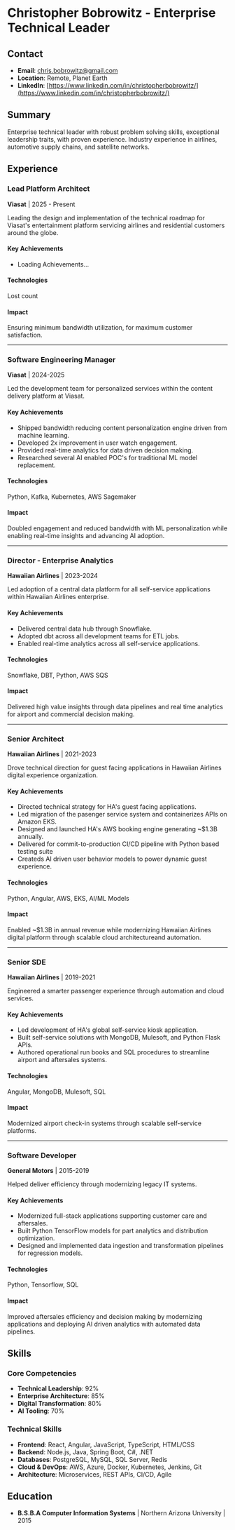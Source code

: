 # Christopher Bobrowitz - Enterprise Technical Leader

## Contact
- **Email**: chris.bobrowitz@gmail.com
- **Location**: Remote, Planet Earth
- **LinkedIn**: [https://www.linkedin.com/in/christopherbobrowitz/](https://www.linkedin.com/in/christopherbobrowitz/)

## Summary
Enterprise technical leader with robust problem solving skills, exceptional leadership traits, with proven experience. Industry experience in airlines, automotive supply chains, and satellite networks. 

## Experience

### Lead Platform Architect
**Viasat** | 2025 - Present

Leading the design and implementation of the technical roadmap for Viasat's entertainment platform servicing airlines and residential customers around the globe. 

#### Key Achievements
- Loading Achievements...

#### Technologies
Lost count

#### Impact
Ensuring minimum bandwidth utilization, for maximum customer satisfaction.

---

### Software Engineering Manager
**Viasat** | 2024-2025

Led the development team for personalized services within the content delivery platform at Viasat.

#### Key Achievements
- Shipped bandwidth reducing content personalization engine driven from machine learning.
- Developed 2x improvement in user watch engagement.
- Provided real-time analytics for data driven decision making.
- Researched several AI enabled POC's for traditional ML model replacement.

#### Technologies
Python, Kafka, Kubernetes, AWS Sagemaker

#### Impact
Doubled engagement and reduced bandwidth with ML personalization while enabling real-time insights and advancing AI adoption.

---

### Director - Enterprise Analytics
**Hawaiian Airlines** | 2023-2024

Led adoption of a central data platform for all self-service applications within Hawaiian Airlines enterprise.

#### Key Achievements
- Delivered central data hub through Snowflake.
- Adopted dbt across all development teams for ETL jobs.
- Enabled real-time analytics across all self-service applications.

#### Technologies
Snowflake, DBT, Python, AWS SQS

#### Impact
Delivered high value insights through data pipelines and real time analytics for airport and commercial decision making.

---

### Senior Architect
**Hawaiian Airlines** | 2021-2023

Drove technical direction for guest facing applications in Hawaiian Airlines digital experience organization.

#### Key Achievements
- Directed technical strategy for HA's guest facing applications.
- Led migration of the pasenger service system and containerizes APIs on Amazon EKS.
- Designed and launched HA's AWS booking engine generating ~$1.3B annually.
- Delivered for commit-to-production CI/CD pipeline with Python based testing suite
- Createds AI driven user behavior models to power dynamic guest experience. 

#### Technologies
Python, Angular, AWS, EKS, AI/ML Models

#### Impact
Enabled ~$1.3B in annual revenue while modernizing Hawaiian Airlines digital platform through scalable cloud architectureand automation.

---

### Senior SDE
**Hawaiian Airlines** | 2019-2021

Engineered a smarter passenger experience through automation and cloud services.

#### Key Achievements
- Led development of HA's global self-service kiosk application.
- Built self-service solutions with MongoDB, Mulesoft, and Python Flask APIs.
- Authored operational run books and SQL procedures to streamline airport and aftersales systems.

#### Technologies
Angular, MongoDB, Mulesoft, SQL

#### Impact
Modernized airport check-in systems through scalable self-service platforms.

---

### Software Developer
**General Motors** | 2015-2019

Helped deliver efficiency through modernizing legacy IT systems.

#### Key Achievements
- Modernized full-stack applications supporting customer care and aftersales.
- Built Python TensorFlow models for part analytics and distribution optimization.
- Designed and implemented data ingestion and transformation pipelines for regression models.

#### Technologies
Python, Tensorflow, SQL

#### Impact
Improved aftersales efficiency and decision making by modernizing applications and deploying AI driven analytics with automated data pipelines.

## Skills

### Core Competencies
- **Technical Leadership**: 92%
- **Enterprise Architecture**: 85%
- **Digital Transformation**: 80%
- **AI Tooling**: 70%

### Technical Skills
- **Frontend**: React, Angular, JavaScript, TypeScript, HTML/CSS
- **Backend**: Node.js, Java, Spring Boot, C#, .NET
- **Databases**: PostgreSQL, MySQL, SQL Server, Redis
- **Cloud & DevOps**: AWS, Azure, Docker, Kubernetes, Jenkins, Git
- **Architecture**: Microservices, REST APIs, CI/CD, Agile

## Education
- **B.S.B.A Computer Information Systems** | Northern Arizona University | 2015
